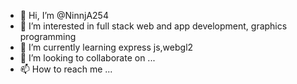 - 👋 Hi, I’m @NinnjA254
- 👀 I’m interested in full stack web and app development, graphics programming
- 🌱 I’m currently learning express js,webgl2
- 💞️ I’m looking to collaborate on ...
- 📫 How to reach me ...

<!---
NinnjA254/NinnjA254 is a ✨ special ✨ repository because its `README.md` (this file) appears on your GitHub profile.
You can click the Preview link to take a look at your changes.
--->
